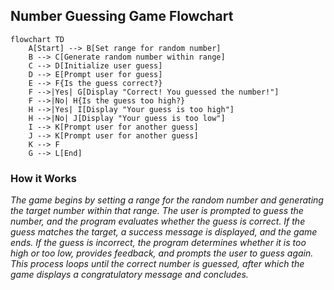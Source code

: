 ## Number Guessing Game Flowchart


```mermaid
flowchart TD
    A[Start] --> B[Set range for random number]
    B --> C[Generate random number within range]
    C --> D[Initialize user guess]
    D --> E[Prompt user for guess]
    E --> F{Is the guess correct?}
    F -->|Yes| G[Display "Correct! You guessed the number!"]
    F -->|No| H{Is the guess too high?}
    H -->|Yes| I[Display "Your guess is too high"]
    H -->|No| J[Display "Your guess is too low"]
    I --> K[Prompt user for another guess]
    J --> K[Prompt user for another guess]
    K --> F
    G --> L[End]
```


### How it Works
*The game begins by setting a range for the random number and generating the target number within that range. The user is prompted to guess the number, and the program evaluates whether the guess is correct. If the guess matches the target, a success message is displayed, and the game ends. If the guess is incorrect, the program determines whether it is too high or too low, provides feedback, and prompts the user to guess again. This process loops until the correct number is guessed, after which the game displays a congratulatory message and concludes.*